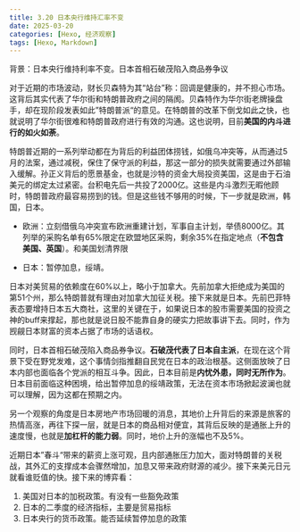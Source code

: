 ```yaml
---
title: 3.20 日本央行维持汇率不变
date: 2025-03-20
categories: [Hexo, 经济观察]
tags: [Hexo, Markdown]
---
```


背景：日本央行维持利率不变。日本首相石破茂陷入商品券争议

对于近期的市场波动，财长贝森特为其“站台”称：回调是健康的，并不担心市场。这背后其实代表了华尔街和特朗普政府之间的隔阂。贝森特作为华尔街老牌操盘手，却在现阶段发表如此”特朗普派“的意见。在特朗普的改革下倒戈如此之快，也就说明了华尔街很难和特朗普政府进行有效的沟通。这也说明，目前**美国的内斗进行的如火如荼**。

特朗普近期的一系列举动都在为背后的利益团体捞钱，如俄乌冲突等，从而通过5月的法案，通过减税，保住了保守派的利益，那这一部分的损失就需要通过外部输入缓解。孙正义背后的愿景基金，也就是沙特的资金大局投资美国，这是由于石油美元的绑定太过紧密。台积电先后一共投了2000亿。这些是内斗激烈无暇他顾时，特朗普政府最容易捞到的钱。但是这些钱不够用的时候，下一步就是欧洲，韩国，日本。

- 欧洲：立刻借俄乌冲突宣布欧洲重建计划，军事自主计划，举债8000亿。其列举的采购名单有65%限定在欧盟地区采购，剩余35%在指定地点（**不包含美国、英国**）。和美国划清界限

- 日本：暂停加息，绥靖。

日本对美贸易的依赖度在60%以上，略小于加拿大。先前加拿大拒绝成为美国的第51个州，那么特朗普就有理由对加拿大加征关税。接下来就是日本。先前巴菲特表态要增持日本五大商社，这里的关键在于，如果说日本的股市需要美国的投资之神的buff来撑起，那也就是说日股不能靠自身的硬实力把故事讲下去。同时，作为觊觎日本财富的资本占据了市场的话语权。

同时，日本首相石破茂陷入商品券争议。**石破茂代表了日本自主派**，在现在这个背景下受在野党发难，这个事情剑指推翻自民党在日本的政治根基。这侧面放映了日本内部也面临各个党派的相互斗争。因此，日本目前是**内忧外患，同时无所作为**。日本目前面临这种困境，给出暂停加息的绥靖政策，无法在资本市场掀起波澜也就可以理解，因为这都在预期之内。

另一个观察的角度是日本房地产市场回暖的消息，其地价上升背后的来源是旅客的热情高涨，再往下探一层，就是日本的商品相对便宜，其背后反映的是通胀上升的速度慢，也就是**加杠杆的能力弱**。同时，地价上升的涨幅也不及5%。

近期日本”春斗“带来的薪资上涨可观，且内部通胀压力加大，面对特朗普的关税战，其外汇的支撑成本会骤然增加，加息又带来政府财源的减少。接下来美元日元就看谁贬值的快。接下来的博弈看：

1. 美国对日本的加税政策。有没有一些豁免政策
2. 日本的二季度的经济指标，主要是贸易指标
3. 日本央行的货币政策。能否延续暂停加息的政策